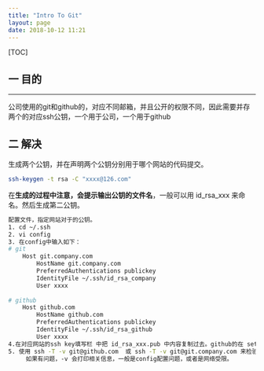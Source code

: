 ```yaml
---
title: "Intro To Git"
layout: page
date: 2018-10-12 11:21
---
```


[TOC]



## 一 目的

---

​       公司使用的git和github的，对应不同邮箱，并且公开的权限不同，因此需要并存两个的对应ssh公钥，一个用于公司，一个用于github



## 二 解决

生成两个公钥，并在声明两个公钥分别用于哪个网站的代码提交。

```bash
ssh-keygen -t rsa -C "xxxx@126.com"
```

在**生成的过程中注意，会提示输出公钥的文件名**，一般可以用 id_rsa_xxx 来命名。然后生成第二公钥。

```bash
配置文件，指定网站对于的公钥。
1. cd ~/.ssh
2. vi config
3. 在config中输入如下：
# git 
    Host git.company.com
        HostName git.company.com  
        PreferredAuthentications publickey
        IdentityFile ~/.ssh/id_rsa_company
        User xxxx
    
# github
    Host github.com
        HostName github.com
        PreferredAuthentications publickey
        IdentityFile ~/.ssh/id_rsa_github
        User xxxx
4.在对应网站的ssh key填写栏 中把 id_rsa_xxx.pub 中内容复制过去。github的在 settings里面
5. 使用 ssh -T -v git@github.com  或 ssh -T -v git@git.company.com 来检验是否可访问 
     如果有问题，-v 会打印相关信息，一般是config配置问题，或者是网络受限。
```

